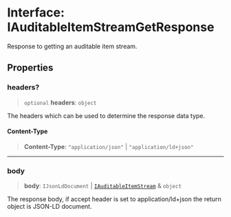 # Interface: IAuditableItemStreamGetResponse

Response to getting an auditable item stream.

## Properties

### headers?

> `optional` **headers**: `object`

The headers which can be used to determine the response data type.

#### Content-Type

> **Content-Type**: `"application/json"` \| `"application/ld+json"`

***

### body

> **body**: `IJsonLdDocument` \| [`IAuditableItemStream`](IAuditableItemStream.md) & `object`

The response body, if accept header is set to application/ld+json the return object is JSON-LD document.
